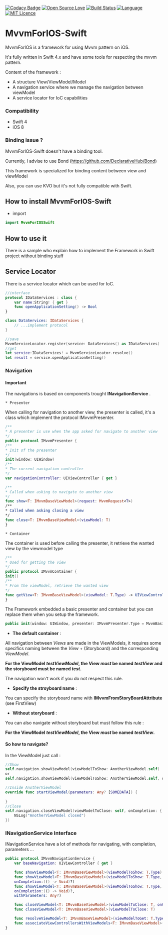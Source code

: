 [![Codacy Badge](https://api.codacy.com/project/badge/Grade/985700b7fa1f4c00a23bf441f0e618fd)](https://www.codacy.com/app/frankois/MvvmForIOS-Swift?utm_source=github.com&amp;utm_medium=referral&amp;utm_content=frankois944/MvvmForIOS-Swift&amp;utm_campaign=Badge_Grade)
[![Open Source Love](https://badges.frapsoft.com/os/v1/open-source.svg?v=103)](https://github.com/ellerbrock/open-source-badges/)
[![Build Status](https://travis-ci.com/frankois944/MvvmForIOS-Swift.svg?branch=master)](https://travis-ci.com/frankois944/MvvmForIOS-Swift)
[![Language](https://img.shields.io/badge/language-Swift%204.2-orange.svg)](https://swift.org)
[![MIT Licence](https://badges.frapsoft.com/os/mit/mit.svg?v=103)](https://opensource.org/licenses/mit-license.php)

# MvvmForIOS-Swift
MvvmForIOS is a framework for using Mvvm pattern on iOS.

It's fully written in Swift 4.x and have some tools for respecting the mvvm pattern.

Content of the framework :
* A structure View/ViewModel/Model
* A navigation service where we manage the navigation between viewModel
* A service locator for IoC capabilities

### Compatibility

* Swift 4
* iOS 8

### Binding issue ?

MvvmForIOS-Swift doesn't have a binding tool.

Currently, I advise to use Bond (https://github.com/DeclarativeHub/Bond)

This framework is specialized for binding content between view and viewModel

Also, you can use KVO but it's not fully compatible with Swift.

## How to install MvvmForIOS-Swift

* import

```Swift
import MvvmForIOSSwift
```

## How to use it
There is a sample who explain how to implement the Framework in Swift project without binding stuff

## Service Locator
There is a service locator which can be used for IoC.

```Swift
//interface
protocol IDataServices : class {
    var name:String! { get }
    func openApplicationSetting() -> Bool
}

class DataServices: IDataServices {
    // ...implement protocol
}

//save
MvvmServiceLocator.register(service: DataServices() as IDataServices)
//get
let service:IDataServices! = MvvmServiceLocator.resolve()
let result = service.openApplicationSetting()
```

### Navigation

#### Important

The navigations is based on components trought __INavigationService__ .

    * Presenter

When calling for navigation to another view, the presenter is called, it's a class which implement the protocol IMvvmPresenter.
```swift
/**
* A presenter is use when the app asked for navigate to another view
*/
public protocol IMvvmPresenter {
/**
* Init of the presenter
*/
init(window: UIWindow)
/**
* The current navigation controller
*/
var navigationController: UIViewController { get }

/**
* Called when asking to navigate to another view
*/
func show<T: IMvvmBaseViewModel>(request: MvvmRequest<T>)
/**
* Called when asking closing a view
*/
func close<T: IMvvmBaseViewModel>(viewModel: T)
}
```
    * Container

The container is used before calling the presenter, it retrieve the wanted view by the viewmodel type

```swift
/**
* Used for getting the view
*/
public protocol IMvvmContainer {
init()
/**
* From the viewModel, retrieve the wanted view
*/
func getView<T: IMvvmBaseViewModel>(viewModel: T.Type) -> UIViewController
}

```

The Framework embedded a basic presenter and container but you can replace them when you setup the framework.
```swift
public init(window: UIWindow, presenter: IMvvmPresenter.Type = MvvmBasicPresenter.self, container: IMvvmContainer.Type = MvvmBasicContainer.self)
```

* __The default container__ :

All navigation between *Views* are made in the ViewModels, it requires some specifics naming between the *View* + (Storyboard) and the corresponding *ViewModel*.

**For the ViewModel *testViewModel*, the View _must_ be named *testView* and the storyboard must be named *test*.**

The navigation won't work if you do not respect this rule.

* __Specify the stroyboard name__ :

You can specify the storyboard name with __IMvvmFromStoryBoardAttribute__ (see FirstView)

* __Without storyboard__ :

You can also navigate without storyboard but must follow this rule :

**For the ViewModel *testViewModel*, the View _must_ be named *testView*.**

#### So how to navigate?

In the ViewModel just call :

```Swift
//Show
self.navigation.showViewModel(viewModelToShow: AnotherViewModel.self)
or 
self.navigation.showViewModel(viewModelToShow: AnotherViewModel.self, onCompletion:nil, withParameters:[SOMEDATA])

//Inside AnotherViewModel 
override func startViewModel(parameters: Any? [SOMEDATA]) {
        
}
//Close
self.navigation.closeViewModel(viewModelToClose: self, onCompletion: { () -> (Void) in
    NSLog("AnotherViewModel closed")
})
```

### INavigationService Interface

INavigationService have a lot of methods for navigating, with completion, parameters ...
```Swift
public protocol IMvvmNavigationService {
    var baseNavigation: UIViewController { get }

    func showViewModel<T: IMvvmBaseViewModel>(viewModelToShow: T.Type)
    func showViewModel<T: IMvvmBaseViewModel>(viewModelToShow: T.Type,
    onCompletion:(() -> Void)?)
    func showViewModel<T: IMvvmBaseViewModel>(viewModelToShow: T.Type,
    onCompletion:(() -> Void)?,
    withParameters: Any?)

    func closeViewModel<T: IMvvmBaseViewModel>(viewModelToClose: T, onCompletion:(() -> Void)?)
    func closeViewModel<T: IMvvmBaseViewModel>(viewModelToClose: T)

    func resolveViewModel<T: IMvvmBaseViewModel>(viewModelToGet: T.Type) -> T
    func associateViewControllersWithViewModels<T: IMvvmBaseViewModel>(viewModels: [T.Type]) -> [UIViewController]?
}
```
